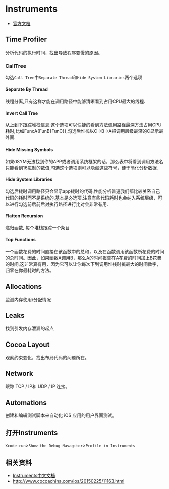 # Instruments

* [官方文档](http://help.apple.com/instruments/mac/8.0/)

## Time Profiler

分析代码的执行时间，找出导致程序变慢的原因。

### CallTree

勾选`Call Tree`中`Separate Thread`和`Hide System Libraries`两个选项

#### Separate By Thread

线程分离,只有这样才能在调用路径中能够清晰看到占用CPU最大的线程.

#### Invert Call Tree

从上到下跟踪堆栈信息.这个选项可以快捷的看到方法调用路径最深方法占用CPU耗时,比如FuncA{FunB{FunC}},勾选后堆栈以C->B->A把调用层级最深的C显示最外面.

#### Hide Missing Symbols

如果dSYM无法找到你的APP或者调用系统框架的话，那么表中将看到调用方法名只能看到16进制的数值,勾选这个选项则可以隐藏这些符号，便于简化分析数据.

#### Hide System Libraries

勾选后耗时调用路径只会显示app耗时的代码,性能分析普遍我们都比较关系自己代码的耗时而不是系统的.基本是必选项.注意有些代码耗时也会纳入系统层级，可以进行勾选前后前后对执行路径进行比对会非常有用.

#### Flatten Recursion

递归函数, 每个堆栈跟踪一个条目

#### Top Functions

一个函数花费的时间直接在该函数中的总和，以及在函数调用该函数所花费的时间的总时间。因此，如果函数A调用B，那么A的时间报告在A花费的时间加上B花费的时间,这非常真有用，因为它可以让你每次下到调用堆栈时挑最大的时间数字，归零在你最耗时的方法。

## Allocations

监测内存使用/分配情况

## Leaks

找到引发内存泄漏的起点

## Cocoa Layout

观察约束变化，找出布局代码的问题所在。

## Network

跟踪 TCP / IP和 UDP / IP 连接。

## Automations

创建和编辑测试脚本来自动化 iOS 应用的用户界面测试。

## 打开Instruments

`Xcode run`>`Show the Debug Navagitor`>`Profile in Instruments`

## 相关资料
* [Instruments中文文档](http://cdn.cocimg.com/bbs/attachment/Fid_6/6_24457_90eabb4ed5b3863.pdf)
* <http://www.cocoachina.com/ios/20150225/11163.html>
